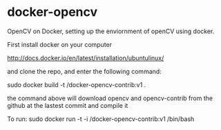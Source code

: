 docker-opencv
=============

OpenCV on Docker, setting up the enviornment of openCV using docker.

First install docker on your computer 

http://docs.docker.io/en/latest/installation/ubuntulinux/

and clone the repo, and enter the following command:

sudo docker build -t <user>/docker-opencv-contrib:v1 .

the command above will download opencv and opencv-contrib from the github at the lastest commit and compile it

To run:
sudo docker run -t -i <user>/docker-opencv-contrib:v1 /bin/bash
```
